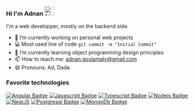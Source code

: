 ### Hi I'm Adnan <img src="https://user-images.githubusercontent.com/1303154/88677602-1635ba80-d120-11ea-84d8-d263ba5fc3c0.gif" width="26px"  alt="hi">

I'm a web developper, mostly on the backend side.

- 🔭 I’m currently working on personal web projects
- :computer: Most used line of code `git commit -m "Initial Commit"`
- 🌱 I’m currently learning object programming design principles
- 📫 How to reach me: adnan.goulamaly@gmail.com
- 😄 Pronouns: Ad, Dada
<!-- ⚡ Fun fact: ... -->

### Favorite technologies

[![Angular Badge](https://img.shields.io/badge/Angular-DD0031?style=for-the-badge&logo=angular&logoColor=white)](#) [![Javascript Badge](https://img.shields.io/badge/JavaScript-F7DF1E?style=for-the-badge&logo=javascript&logoColor=black)](#) [![Typescript Badge](https://img.shields.io/badge/TypeScript-007ACC?style=for-the-badge&logo=typescript&logoColor=white)](#) [![Nodejs Badge](https://img.shields.io/badge/Node.js-43853D?style=for-the-badge&logo=node.js&logoColor=white)](#)
[![NestJS](https://img.shields.io/badge/nestjs-%23E0234E.svg?style=for-the-badge&logo=nestjs&logoColor=white)](#)
[![Postgresql Badge](https://img.shields.io/badge/PostgreSQL-316192?style=for-the-badge&logo=postgresql&logoColor=white)](#)
[![MongoDb Badge](https://img.shields.io/badge/MongoDB-4EA94B?style=for-the-badge&logo=mongodb&logoColor=white)](#)


 	
<!--
**adnan974/adnan974** is a ✨ _special_ ✨ repository because its `README.md` (this file) appears on your GitHub profile.

Here are some ideas to get you started:

- 🔭 I’m currently working on ...
- 🌱 I’m currently learning ...
- 👯 I’m looking to collaborate on ...
- 🤔 I’m looking for help with ...
- 💬 Ask me about ...
- 📫 How to reach me: ...
- 😄 Pronouns: ...
- ⚡ Fun fact: ...
-->
